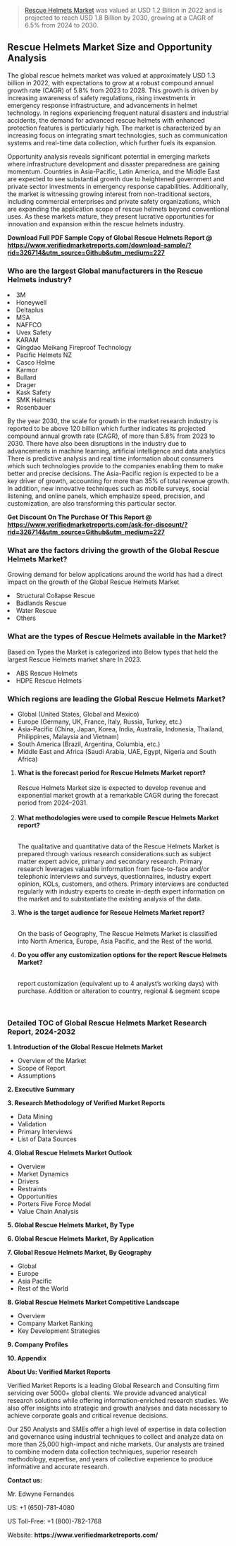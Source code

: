<blockquote><p><p><a href="https://www.verifiedmarketreports.com/download-sample/?rid=326714&utm_source=Github&utm_medium=227" target="_blank">Rescue Helmets Market</a> was valued at USD 1.2 Billion in 2022 and is projected to reach USD 1.8 Billion by 2030, growing at a CAGR of 6.5% from 2024 to 2030.</p></blockquote><p><h2>Rescue Helmets Market Size and Opportunity Analysis</h2> <p>The global rescue helmets market was valued at approximately USD 1.3 billion in 2022, with expectations to grow at a robust compound annual growth rate (CAGR) of 5.8% from 2023 to 2028. This growth is driven by increasing awareness of safety regulations, rising investments in emergency response infrastructure, and advancements in helmet technology. In regions experiencing frequent natural disasters and industrial accidents, the demand for advanced rescue helmets with enhanced protection features is particularly high. The market is characterized by an increasing focus on integrating smart technologies, such as communication systems and real-time data collection, which further fuels its expansion.</p> <p>Opportunity analysis reveals significant potential in emerging markets where infrastructure development and disaster preparedness are gaining momentum. Countries in Asia-Pacific, Latin America, and the Middle East are expected to see substantial growth due to heightened government and private sector investments in emergency response capabilities. Additionally, the market is witnessing growing interest from non-traditional sectors, including commercial enterprises and private safety organizations, which are expanding the application scope of rescue helmets beyond conventional uses. As these markets mature, they present lucrative opportunities for innovation and expansion within the rescue helmets industry.</p> </p><p class=""><strong>Download Full PDF Sample Copy of Global Rescue Helmets Report @ <a href="https://www.verifiedmarketreports.com/download-sample/?rid=326714&amp;utm_source=Github&amp;utm_medium=227" target="_blank">https://www.verifiedmarketreports.com/download-sample/?rid=326714&amp;utm_source=Github&amp;utm_medium=227</a></strong></p><h3 id="" class="">Who are the largest Global manufacturers in the Rescue Helmets industry?</h3><p><li>3M</li><li> Honeywell</li><li> Deltaplus</li><li> MSA</li><li> NAFFCO</li><li> Uvex Safety</li><li> KARAM</li><li> Qingdao Meikang Fireproof Technology</li><li> Pacific Helmets NZ</li><li> Casco Helme</li><li> Karmor</li><li> Bullard</li><li> Drager</li><li> Kask Safety</li><li> SMK Helmets</li><li> Rosenbauer</li></p><div class=""><div class="" dir="" data-message-author-role="" data-message-id="" data-message-model-slug=""><div class=""><div class=""><div class=""><div class="" dir="" data-message-author-role="" data-message-id="" data-message-model-slug=""><div class=""><div class=""><p>By the year 2030, the scale for growth in the market research industry is reported to be above 120 billion which further indicates its projected compound annual growth rate (CAGR), of more than 5.8% from 2023 to 2030. There have also been disruptions in the industry due to advancements in machine learning, artificial intelligence and data analytics There is predictive analysis and real time information about consumers which such technologies provide to the companies enabling them to make better and precise decisions. The Asia-Pacific region is expected to be a key driver of growth, accounting for more than 35% of total revenue growth. In addition, new innovative techniques such as mobile surveys, social listening, and online panels, which emphasize speed, precision, and customization, are also transforming this particular sector.</p><p><strong>Get Discount On The Purchase Of This Report @&nbsp; <a href="https://www.verifiedmarketreports.com/ask-for-discount/?rid=326714&amp;utm_source=Github&amp;utm_medium=227" target="_blank">https://www.verifiedmarketreports.com/ask-for-discount/?rid=326714&amp;utm_source=Github&amp;utm_medium=227</a></strong></p></div></div></div></div></div></div></div></div><h3 id="" class="">What are the factors driving the growth of the Global Rescue Helmets Market?</h3><p id="" class="">Growing demand for below applications around the world has had a direct impact on the growth of the Global Rescue Helmets Market</p><p id="" class=""><li>Structural Collapse Rescue</li><li> Badlands Rescue</li><li> Water Rescue</li><li> Others</li></p><h3 id="" class="">What are the types of Rescue Helmets available in the Market?</h3><p id="" class="">Based on Types the Market is categorized into Below types that held the largest Rescue Helmets market share In 2023.</p><p id="" class=""><li>ABS Rescue Helmets</li><li> HDPE Rescue Helmets</li></p><h3 id="" class="">Which regions are leading the Global Rescue Helmets Market?</h3><ul><li>Global (United States, Global and Mexico)</li><li>Europe (Germany, UK, France, Italy, Russia, Turkey, etc.)</li><li>Asia-Pacific (China, Japan, Korea, India, Australia, Indonesia, Thailand, Philippines, Malaysia and Vietnam)</li><li>South America (Brazil, Argentina, Columbia, etc.)</li><li>Middle East and Africa (Saudi Arabia, UAE, Egypt, Nigeria and South Africa)</li></ul><p><ol><li><strong>What is the forecast period for Rescue Helmets Market report?<br /></strong><br /><span data-sheets-root="1" data-sheets-value="{&quot;1&quot;:2,&quot;2&quot;:&quot;XXXX size is expected to develop revenue and exponential market growth at a remarkable CAGR during the forecast period from 2024&ndash;2030.&quot;}" data-sheets-userformat="{&quot;2&quot;:12674,&quot;4&quot;:{&quot;1&quot;:2,&quot;2&quot;:16776960},&quot;10&quot;:2,&quot;11&quot;:0,&quot;15&quot;:&quot;Arial&quot;,&quot;16&quot;:12}">Rescue Helmets Market size is expected to develop revenue and exponential market growth at a remarkable CAGR during the forecast period from 2024&ndash;2031.</span><br /><br /></li><li><strong>What methodologies were used to compile Rescue Helmets Market report?<br /><br /></strong><p>The qualitative and quantitative data of the&nbsp;Rescue Helmets Market is prepared through various research considerations such as subject matter expert advice, primary and secondary research. Primary research leverages valuable information from face-to-face and/or telephonic interviews and surveys, questionnaires, industry expert opinion, KOLs, customers, and others. Primary interviews are conducted regularly with industry experts to create in-depth expert information on the market and to substantiate the existing analysis of the data.&nbsp;</p></li><li><strong>Who is the target audience for Rescue Helmets Market report?<br /><br /></strong><p>On the basis of Geography, The&nbsp;Rescue Helmets Market is classified into North America, Europe, Asia Pacific, and the Rest of the world.</p></li><li><strong>Do you offer any customization options for the report Rescue Helmets Market?<br /><br /></strong><p>report customization (equivalent up to 4 analyst&rsquo;s working days) with purchase. Addition or alteration to country, regional &amp; segment scope</p><p>&nbsp;</p></li></ol></p><h3 id="" class="">Detailed TOC of Global Rescue Helmets Market Research Report, 2024-2032</h3><p id="" class=""><strong>1. Introduction of the Global Rescue Helmets Market</strong></p><ul><li>Overview of the Market</li><li>Scope of Report</li><li>Assumptions</li></ul><p id="" class=""><strong>2. Executive Summary</strong></p><p id="" class=""><strong>3. Research Methodology of&nbsp;Verified Market Reports</strong></p><ul><li>Data Mining</li><li>Validation</li><li>Primary Interviews</li><li>List of Data Sources</li></ul><p id="" class=""><strong>4. Global Rescue Helmets Market Outlook</strong></p><ul><li>Overview</li><li>Market Dynamics</li><li>Drivers</li><li>Restraints</li><li>Opportunities</li><li>Porters Five Force Model</li><li>Value Chain Analysis</li></ul><p id="" class=""><strong>5. Global Rescue Helmets Market, By&nbsp;Type</strong></p><p id="" class=""><strong>6. Global Rescue Helmets Market, By Application</strong></p><p id="" class=""><strong>7. Global Rescue Helmets Market, By Geography</strong></p><ul><li>Global</li><li>Europe</li><li>Asia Pacific</li><li>Rest of the World</li></ul><p id="" class=""><strong>8. Global Rescue Helmets Market Competitive Landscape</strong></p><ul><li>Overview</li><li>Company Market Ranking</li><li>Key Development Strategies</li></ul><p id="" class=""><strong>9. Company Profiles</strong></p><p id="" class=""><strong>10. Appendix</strong></p><p id="" class=""><strong>About Us: Verified Market Reports</strong></p><p id="" class="">Verified Market Reports is a leading Global Research and Consulting firm servicing over 5000+ global clients. We provide advanced analytical research solutions while offering information-enriched research studies. We also offer insights into strategic and growth analyses and data necessary to achieve corporate goals and critical revenue decisions.</p><p id="" class="">Our 250 Analysts and SMEs offer a high level of expertise in data collection and governance using industrial techniques to collect and analyze data on more than 25,000 high-impact and niche markets. Our analysts are trained to combine modern data collection techniques, superior research methodology, expertise, and years of collective experience to produce informative and accurate research.</p><p id="" class=""><strong>Contact us:</strong></p><p id="" class="">Mr. Edwyne Fernandes</p><p id="" class="">US: +1 (650)-781-4080</p><p id="" class="">US Toll-Free: +1 (800)-782-1768</p><p id="" class="">Website: <a target="" data-test-app-aware-link=""><strong>https://www.verifiedmarketreports.com/</strong></a></p>
